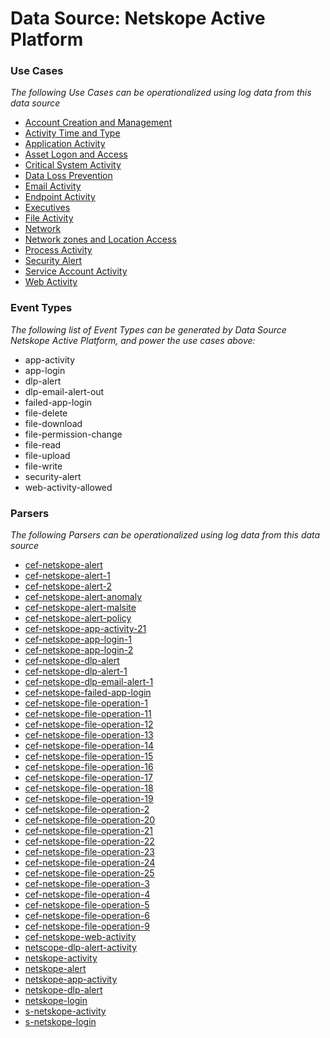 Data Source: Netskope Active Platform
=====================================

### Use Cases

_The following Use Cases can be operationalized using log data from this data source_

* [Account Creation and Management](usecase_account_creation_and_management.md)
* [Activity Time  and Type](usecase_activity_time__and_type.md)
* [Application Activity](usecase_application_activity.md)
* [Asset Logon and Access](usecase_asset_logon_and_access.md)
* [Critical System Activity](usecase_critical_system_activity.md)
* [Data Loss Prevention](usecase_data_loss_prevention.md)
* [Email Activity](usecase_email_activity.md)
* [Endpoint Activity](usecase_endpoint_activity.md)
* [Executives](usecase_executives.md)
* [File Activity](usecase_file_activity.md)
* [Network](usecase_network.md)
* [Network zones and Location Access](usecase_network_zones_and_location_access.md)
* [Process Activity](usecase_process_activity.md)
* [Security Alert](usecase_security_alert.md)
* [Service Account Activity](usecase_service_account_activity.md)
* [Web Activity](usecase_web_activity.md)


### Event Types

_The following list of Event Types can be generated by Data Source Netskope Active Platform, and power the use cases above:_

- app-activity
- app-login
- dlp-alert
- dlp-email-alert-out
- failed-app-login
- file-delete
- file-download
- file-permission-change
- file-read
- file-upload
- file-write
- security-alert
- web-activity-allowed


### Parsers

_The following Parsers can be operationalized using log data from this data source_

* [cef-netskope-alert](parserContent_cef-netskope-alert.md)
* [cef-netskope-alert-1](parserContent_cef-netskope-alert-1.md)
* [cef-netskope-alert-2](parserContent_cef-netskope-alert-2.md)
* [cef-netskope-alert-anomaly](parserContent_cef-netskope-alert-anomaly.md)
* [cef-netskope-alert-malsite](parserContent_cef-netskope-alert-malsite.md)
* [cef-netskope-alert-policy](parserContent_cef-netskope-alert-policy.md)
* [cef-netskope-app-activity-21](parserContent_cef-netskope-app-activity-21.md)
* [cef-netskope-app-login-1](parserContent_cef-netskope-app-login-1.md)
* [cef-netskope-app-login-2](parserContent_cef-netskope-app-login-2.md)
* [cef-netskope-dlp-alert](parserContent_cef-netskope-dlp-alert.md)
* [cef-netskope-dlp-alert-1](parserContent_cef-netskope-dlp-alert-1.md)
* [cef-netskope-dlp-email-alert-1](parserContent_cef-netskope-dlp-email-alert-1.md)
* [cef-netskope-failed-app-login](parserContent_cef-netskope-failed-app-login.md)
* [cef-netskope-file-operation-1](parserContent_cef-netskope-file-operation-1.md)
* [cef-netskope-file-operation-11](parserContent_cef-netskope-file-operation-11.md)
* [cef-netskope-file-operation-12](parserContent_cef-netskope-file-operation-12.md)
* [cef-netskope-file-operation-13](parserContent_cef-netskope-file-operation-13.md)
* [cef-netskope-file-operation-14](parserContent_cef-netskope-file-operation-14.md)
* [cef-netskope-file-operation-15](parserContent_cef-netskope-file-operation-15.md)
* [cef-netskope-file-operation-16](parserContent_cef-netskope-file-operation-16.md)
* [cef-netskope-file-operation-17](parserContent_cef-netskope-file-operation-17.md)
* [cef-netskope-file-operation-18](parserContent_cef-netskope-file-operation-18.md)
* [cef-netskope-file-operation-19](parserContent_cef-netskope-file-operation-19.md)
* [cef-netskope-file-operation-2](parserContent_cef-netskope-file-operation-2.md)
* [cef-netskope-file-operation-20](parserContent_cef-netskope-file-operation-20.md)
* [cef-netskope-file-operation-21](parserContent_cef-netskope-file-operation-21.md)
* [cef-netskope-file-operation-22](parserContent_cef-netskope-file-operation-22.md)
* [cef-netskope-file-operation-23](parserContent_cef-netskope-file-operation-23.md)
* [cef-netskope-file-operation-24](parserContent_cef-netskope-file-operation-24.md)
* [cef-netskope-file-operation-25](parserContent_cef-netskope-file-operation-25.md)
* [cef-netskope-file-operation-3](parserContent_cef-netskope-file-operation-3.md)
* [cef-netskope-file-operation-4](parserContent_cef-netskope-file-operation-4.md)
* [cef-netskope-file-operation-5](parserContent_cef-netskope-file-operation-5.md)
* [cef-netskope-file-operation-6](parserContent_cef-netskope-file-operation-6.md)
* [cef-netskope-file-operation-9](parserContent_cef-netskope-file-operation-9.md)
* [cef-netskope-web-activity](parserContent_cef-netskope-web-activity.md)
* [netscope-dlp-alert-activity](parserContent_netscope-dlp-alert-activity.md)
* [netskope-activity](parserContent_netskope-activity.md)
* [netskope-alert](parserContent_netskope-alert.md)
* [netskope-app-activity](parserContent_netskope-app-activity.md)
* [netskope-dlp-alert](parserContent_netskope-dlp-alert.md)
* [netskope-login](parserContent_netskope-login.md)
* [s-netskope-activity](parserContent_s-netskope-activity.md)
* [s-netskope-login](parserContent_s-netskope-login.md)
